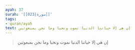 ```yaml
---
ayah: 37
surah: '[[023|سورة]]'
tags:
- quran/ayah
text: إن هي إلا حياتنا الدنيا نموت ونحيا وما نحن بمبعوثين
---
```

> إن هي إلا حياتنا الدنيا نموت ونحيا وما نحن بمبعوثين
